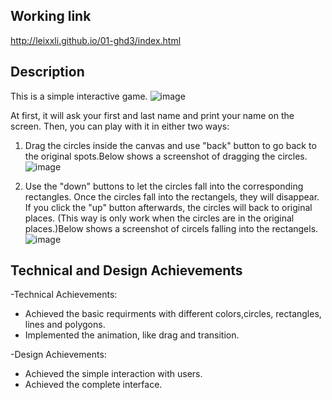 



Working link
---
http://leixxli.github.io/01-ghd3/index.html


Description
---

This is a simple interactive game. 
![image](https://github.com/leixxli/01-ghd3/blob/master/screen.png)

At first, it will ask your first and last name and print your name on the screen. Then, you can play with it in either two ways:
1. Drag the circles inside the canvas and use "back" button to go back to the original spots.Below shows a screenshot of dragging the circles.
![image](https://github.com/leixxli/01-ghd3/blob/master/drag.png)

2. Use the "down" buttons to let the circles fall into the corresponding rectangles. Once the circles fall into the rectangels, they will disappear. If you click the "up" button afterwards, the circles will back to original places. 
(This way is only work when the circles are in the original places.)Below shows a screenshot of circels falling into the rectangels.
![image](https://github.com/leixxli/01-ghd3/blob/master/down.png)


Technical and Design Achievements
---

-Technical Achievements:
 - Achieved the basic requirments with different colors,circles, rectangles, lines and polygons.
 - Implemented the animation, like drag and transition.
 
-Design Achievements:
 - Achieved the simple interaction with users.
 - Achieved the complete interface. 

